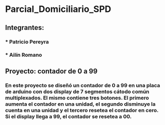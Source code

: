 # Parcial_Domiciliario_SPD
## **Integrantes**:
### * Patricio Pereyra
### * Ailín Romano 

## Proyecto: contador de 0 a 99
### En este proyecto se diseñó un contador de 0 a 99 en una placa de arduino con dos display de 7 segmentos cátodo común multiplexados. El mismo contiene tres botones. El primero aumenta el contador en una unidad, el segundo disminuye la cuenta en una unidad y el tercero resetea el contador en cero. Si el display llega a 99, el contador se resetea a 00.

